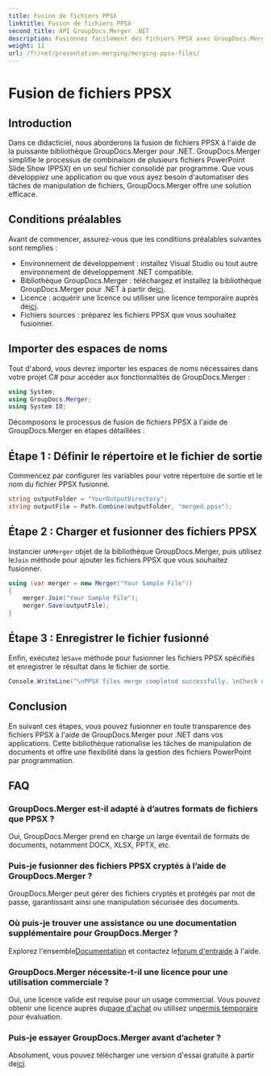 ```yaml
---
title: Fusion de fichiers PPSX
linktitle: Fusion de fichiers PPSX
second_title: API GroupDocs.Merger .NET
description: Fusionnez facilement des fichiers PPSX avec GroupDocs.Merger pour .NET. Suivez notre guide étape par étape pour automatiser les tâches de fusion de fichiers ! Améliorez votre flux de gestion de documents.
weight: 11
url: /fr/net/presentation-merging/merging-ppsx-files/
---
```


# Fusion de fichiers PPSX

## Introduction
Dans ce didacticiel, nous aborderons la fusion de fichiers PPSX à l'aide de la puissante bibliothèque GroupDocs.Merger pour .NET. GroupDocs.Merger simplifie le processus de combinaison de plusieurs fichiers PowerPoint Slide Show (PPSX) en un seul fichier consolidé par programme. Que vous développiez une application ou que vous ayez besoin d'automatiser des tâches de manipulation de fichiers, GroupDocs.Merger offre une solution efficace.
## Conditions préalables
Avant de commencer, assurez-vous que les conditions préalables suivantes sont remplies :
- Environnement de développement : installez Visual Studio ou tout autre environnement de développement .NET compatible.
-  Bibliothèque GroupDocs.Merger : téléchargez et installez la bibliothèque GroupDocs.Merger pour .NET à partir de[ici](https://releases.groupdocs.com/merger/net/).
-  Licence : acquérir une licence ou utiliser une licence temporaire auprès de[ici](https://purchase.groupdocs.com/temporary-license/).
- Fichiers sources : préparez les fichiers PPSX que vous souhaitez fusionner.

## Importer des espaces de noms
Tout d'abord, vous devrez importer les espaces de noms nécessaires dans votre projet C# pour accéder aux fonctionnalités de GroupDocs.Merger :
```csharp
using System; 
using GroupDocs.Merger;
using System.IO;
```

Décomposons le processus de fusion de fichiers PPSX à l'aide de GroupDocs.Merger en étapes détaillées :
## Étape 1 : Définir le répertoire et le fichier de sortie
Commencez par configurer les variables pour votre répertoire de sortie et le nom du fichier PPSX fusionné.
```csharp
string outputFolder = "YourOutputDirectory";
string outputFile = Path.Combine(outputFolder, "merged.ppsx");
```
## Étape 2 : Charger et fusionner des fichiers PPSX
 Instancier un`Merger` objet de la bibliothèque GroupDocs.Merger, puis utilisez le`Join` méthode pour ajouter les fichiers PPSX que vous souhaitez fusionner.
```csharp
using (var merger = new Merger("Your Sample File"))
{
    merger.Join("Your Sample File");
    merger.Save(outputFile);
}
```
## Étape 3 : Enregistrer le fichier fusionné
 Enfin, exécutez le`Save` méthode pour fusionner les fichiers PPSX spécifiés et enregistrer le résultat dans le fichier de sortie.
```csharp
Console.WriteLine("\nPPSX files merge completed successfully. \nCheck output in {0}", outputFolder);
```

## Conclusion
En suivant ces étapes, vous pouvez fusionner en toute transparence des fichiers PPSX à l'aide de GroupDocs.Merger pour .NET dans vos applications. Cette bibliothèque rationalise les tâches de manipulation de documents et offre une flexibilité dans la gestion des fichiers PowerPoint par programmation.

## FAQ
### GroupDocs.Merger est-il adapté à d’autres formats de fichiers que PPSX ?
Oui, GroupDocs.Merger prend en charge un large éventail de formats de documents, notamment DOCX, XLSX, PPTX, etc.
### Puis-je fusionner des fichiers PPSX cryptés à l’aide de GroupDocs.Merger ?
GroupDocs.Merger peut gérer des fichiers cryptés et protégés par mot de passe, garantissant ainsi une manipulation sécurisée des documents.
### Où puis-je trouver une assistance ou une documentation supplémentaire pour GroupDocs.Merger ?
 Explorez l'ensemble[Documentation](https://tutorials.groupdocs.com/merger/net/) et contactez le[forum d'entraide](https://forum.groupdocs.com/c/merger/32) à l'aide.
### GroupDocs.Merger nécessite-t-il une licence pour une utilisation commerciale ?
 Oui, une licence valide est requise pour un usage commercial. Vous pouvez obtenir une licence auprès du[page d'achat](https://purchase.groupdocs.com/buy) ou utilisez un[permis temporaire](https://purchase.groupdocs.com/temporary-license/) pour évaluation.
### Puis-je essayer GroupDocs.Merger avant d’acheter ?
 Absolument, vous pouvez télécharger une version d'essai gratuite à partir de[ici](https://releases.groupdocs.com/).